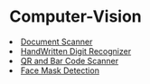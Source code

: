 # Computer-Vision

<li><a href="https://github.com/GauravSingh9356/Computer-Vision/tree/master/Document%20Scanner">Document Scanner</a></li>
<li><a href="https://github.com/GauravSingh9356/Computer-Vision/tree/master/HandWritten%20Digit%20Classifier">HandWritten Digit Recognizer</a></li>
<li><a href="https://github.com/GauravSingh9356/Computer-Vision/tree/master/QR%20and%20Bar%20Code%20Scanner">QR and Bar Code Scanner</a></li>

<li><a href="https://github.com/GauravSingh9356/Computer-Vision/tree/master/Face%20Mask%20Detection">Face Mask Detection</a></li>
